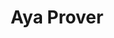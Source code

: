 ---
layout: home

title: Aya Prover

hero:
  name: Aya Prover
  text:
  tagline: A proof assistant designed for formalizing math and type-directed programming.

  # actions:
  #   - theme: brand
  #     text: Get Started
  #     link: /guide/
  #   - theme: alt
  #     text: GitHub
  #     link: https://github.com/aya-prover
# Could add features description here
# features:
#   - title: Aya Prover
#     details: Type system 
---